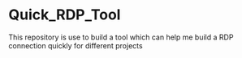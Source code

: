 # Quick_RDP_Tool
This repository is use to build a tool which can help me build a RDP connection quickly for different projects
